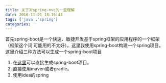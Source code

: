 ```yaml
---
title: 关于对spring-mvc的一些理解
date: 2016-11-21 18:15:43
tags: ['java','spring']
categories:
---
```

首先spring-boot是一个快速、敏捷开发基于spring框架的应用程序的一个框架（框架这个词
可能用的不太好）。这里我使用spring-boot构建一个spring项目。
这里介绍三种方法可以生成一个spring-boot项目  
1. 在[这里](http://start.spring.io/)可以直接生成spring-boot项目。
2. 直接使用maven或者gradle。
3. 使用idea的spring 
